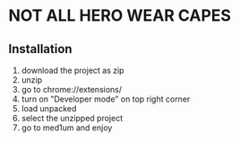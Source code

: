 # NOT ALL HERO WEAR CAPES

## Installation
1. download the project as zip
2. unzip
3. go to chrome://extensions/
4. turn on "Developer mode" on top right corner
5. load unpacked
6. select the unzipped project
7. go to med1um and enjoy
